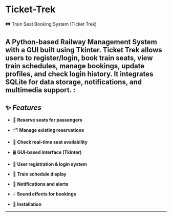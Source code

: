 # Ticket-Trek
🛤️ Train Seat Booking System (Ticket Trek)

A Python-based Railway Management System with a GUI built using Tkinter.  Ticket Trek allows users to register/login, book train seats, view train schedules,  manage bookings, update profiles, and check login history.  It integrates SQLite for data storage, notifications, and multimedia support.
:
---

## ✨ ***Features***

- 📌 **Reserve seats for passengers**

- 🗂️ **Manage existing reservations**

- 🔎 **Check real-time seat availability**

- 🖥️ **GUI-based interface (Tkinter)**

- 👤 **User registration & login system**

- 📅 **Train schedule display**

- 📨 **Notifications and alerts**

- 🎶 **Sound effects for bookings**

- 🚀 **Installation**

---


